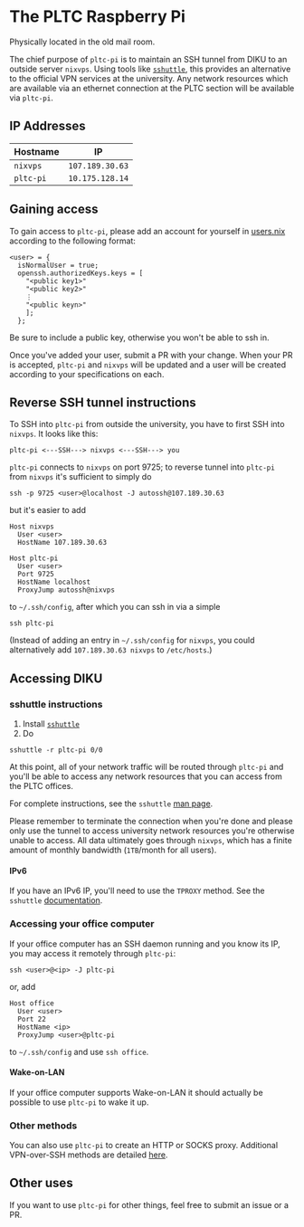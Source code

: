 # The PLTC Raspberry Pi

Physically located in the old mail room.

The chief purpose of `pltc-pi` is to maintain an SSH tunnel from
DIKU to an outside server `nixvps`. Using tools like
[`sshuttle`](https://github.com/sshuttle/sshuttle), this provides an
alternative to the official VPN services at the university. 
Any network resources which are available via an ethernet connection at
the PLTC section will be available via `pltc-pi`.

## IP Addresses
| Hostname      | IP              |
| ------------- | --------------- |
| `nixvps`      | `107.189.30.63`  |
| `pltc-pi`     | `10.175.128.14` |

## Gaining access
To gain access to `pltc-pi`, please add an account for yourself in
[users.nix](users.nix) according to the following format:
```
<user> = {
  isNormalUser = true;
  openssh.authorizedKeys.keys = [
    "<public key1>"
    "<public key2>"
    ⋮
    "<public keyn>"
    ];
  };
```
Be sure to include a public key, otherwise you won't be able to ssh in.

Once you've added your user, submit a PR with your change. When your PR is
accepted, `pltc-pi` and `nixvps` will be updated and a user will be created 
according to your specifications on each.

## Reverse SSH tunnel instructions
To SSH into `pltc-pi` from outside the university, you have to first
SSH into `nixvps`. It looks like this:
```
pltc-pi <---SSH---> nixvps <---SSH---> you
```
`pltc-pi` connects to `nixvps` on port 9725;
to reverse tunnel into `pltc-pi` from `nixvps` it's sufficient to simply do
```
ssh -p 9725 <user>@localhost -J autossh@107.189.30.63
```
but it's easier to add
```
Host nixvps
  User <user>
  HostName 107.189.30.63

Host pltc-pi
  User <user>
  Port 9725
  HostName localhost
  ProxyJump autossh@nixvps
```
to `~/.ssh/config`, after which you can ssh in via a simple
```
ssh pltc-pi
```
(Instead of adding an entry in `~/.ssh/config` for `nixvps`, you could alternatively add `107.189.30.63 nixvps` to `/etc/hosts`.)
## Accessing DIKU
### sshuttle instructions
1. Install [`sshuttle`](https://github.com/sshuttle/sshuttle)
2. Do
```
sshuttle -r pltc-pi 0/0
```

At this point, all of your network traffic will be routed through
`pltc-pi` and you'll be able to access any network resources that
you can access from the PLTC offices.

For complete instructions, see the `sshuttle`
[man page](https://sshuttle.readthedocs.io/en/stable/manpage.html).

Please remember to terminate the connection when you're done and
please only use the tunnel to access university network resources
you're otherwise unable to access. All data ultimately goes
through `nixvps`, which has a finite amount of monthly bandwidth (`1TB`/month for all
users).

#### IPv6
If you have an IPv6 IP, you'll need to use the `TPROXY` method. See
the `sshuttle`
[documentation](https://sshuttle.readthedocs.io/en/stable/tproxy.html).

### Accessing your office computer
If your office computer has an SSH daemon running and you know its IP,
you may access it remotely through `pltc-pi`:
```
ssh <user>@<ip> -J pltc-pi
```
or, add
```
Host office
  User <user>
  Port 22
  HostName <ip>
  ProxyJump <user>@pltc-pi
```
to `~/.ssh/config` and use `ssh office`.

#### Wake-on-LAN
If your office computer supports Wake-on-LAN it should
actually be possible to use `pltc-pi` to wake it up.

### Other methods
You can also use `pltc-pi` to create an HTTP or SOCKS
proxy. Additional VPN-over-SSH methods are detailed
[here](https://wiki.archlinux.org/title/VPN_over_SSH).

## Other uses
If you want to use `pltc-pi` for other things, feel free to submit an
issue or a PR.
